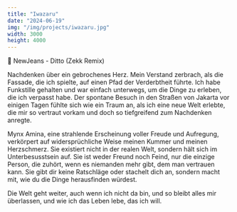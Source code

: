 ```yaml
---
title: "Iwazaru"
date: "2024-06-19"
img: "/img/projects/iwazaru.jpg"
width: 3000
height: 4000
---
```


🎵 NewJeans - Ditto (Zekk Remix)

Nachdenken über ein gebrochenes Herz. Mein Verstand zerbrach, als die Fassade, die ich spielte, auf einen Pfad der Verderbtheit führte. Ich habe Funkstille gehalten und war einfach unterwegs, um die Dinge zu erleben, die ich verpasst habe. Der spontane Besuch in den Straßen von Jakarta vor einigen Tagen fühlte sich wie ein Traum an, als ich eine neue Welt erlebte, die mir so vertraut vorkam und doch so tiefgreifend zum Nachdenken anregte.

Mynx Amina, eine strahlende Erscheinung voller Freude und Aufregung, verkörpert auf widersprüchliche Weise meinen Kummer und meinen Herzschmerz. Sie existiert nicht in der realen Welt, sondern hält sich im Unterbesusstsein auf. Sie ist weder Freund noch Feind, nur die einzige Person, die zuhört, wenn es niemanden mehr gibt, dem man vertrauen kann. Sie gibt dir keine Ratschläge oder stachelt dich an, sondern macht mit, wie du die Dinge herausfinden würdest.

Die Welt geht weiter, auch wenn ich nicht da bin, und so bleibt alles mir überlassen, und wie ich das Leben lebe, das ich will.
